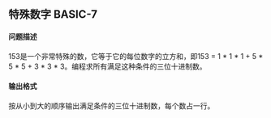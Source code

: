 ## 特殊数字 BASIC-7

#### 问题描述

153是一个非常特殊的数，它等于它的每位数字的立方和，即153 = 1 * 1 * 1 + 5 * 5 * 5 + 3 * 3 * 3。编程求所有满足这种条件的三位十进制数。

#### 输出格式

按从小到大的顺序输出满足条件的三位十进制数，每个数占一行。